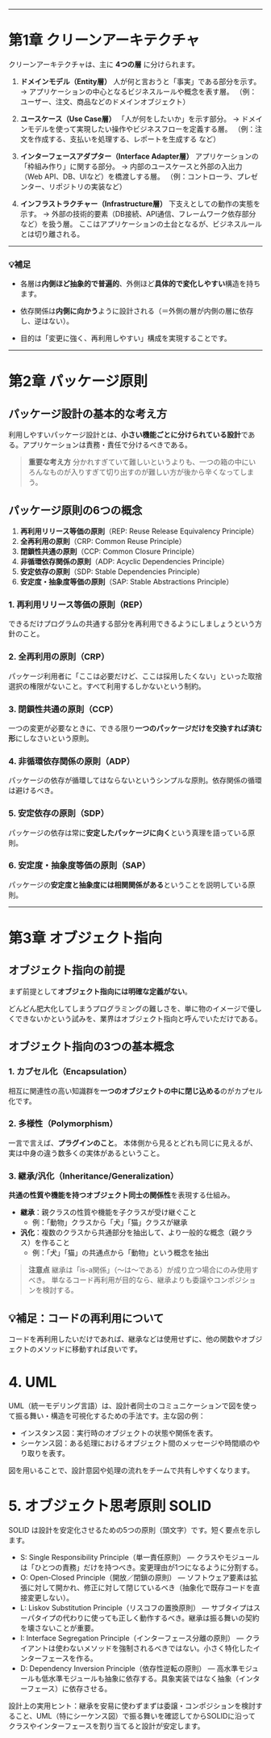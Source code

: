 
---

# 第1章 クリーンアーキテクチャ

クリーンアーキテクチャは、主に **4つの層** に分けられます。

1. **ドメインモデル（Entity層）**
    人が何と言おうと「事実」である部分を示す。
    → アプリケーションの中心となるビジネスルールや概念を表す層。
    （例：ユーザー、注文、商品などのドメインオブジェクト）

2. **ユースケース（Use Case層）**
    「人が何をしたいか」を示す部分。
    → ドメインモデルを使って実現したい操作やビジネスフローを定義する層。
    （例：注文を作成する、支払いを処理する、レポートを生成する など）

3. **インターフェースアダプター（Interface Adapter層）**
    アプリケーションの「枠組み作り」に関する部分。
    → 内部のユースケースと外部の入出力（Web API、DB、UIなど）を橋渡しする層。
    （例：コントローラ、プレゼンター、リポジトリの実装など）

4. **インフラストラクチャー（Infrastructure層）**
    下支えとしての動作の実態を示す。
    → 外部の技術的要素（DB接続、API通信、フレームワーク依存部分など）を扱う層。
    ここはアプリケーションの土台となるが、ビジネスルールとは切り離される。


---

### 💡補足

- 各層は**内側ほど抽象的で普遍的**、外側ほど**具体的で変化しやすい**構造を持ちます。

- 依存関係は**内側に向かう**ように設計される（＝外側の層が内側の層に依存し、逆はない）。

- 目的は「変更に強く、再利用しやすい」構成を実現することです。


---

# 第2章 パッケージ原則

## パッケージ設計の基本的な考え方

利用しやすいパッケージ設計とは、**小さい機能ごとに分けられている設計**である。アプリケーションは責務・責任で分けるべきである。

> **重要な考え方**
> 分かれすぎていて難しいというよりも、一つの箱の中にいろんなものが入りすぎて切り出すのが難しい方が後から辛くなってしまう。

## パッケージ原則の6つの概念

1. **再利用リリース等価の原則**（REP: Reuse Release Equivalency Principle）
2. **全再利用の原則**（CRP: Common Reuse Principle）
3. **閉鎖性共通の原則**（CCP: Common Closure Principle）
4. **非循環依存関係の原則**（ADP: Acyclic Dependencies Principle）
5. **安定依存の原則**（SDP: Stable Dependencies Principle）
6. **安定度・抽象度等価の原則**（SAP: Stable Abstractions Principle）

### 1. 再利用リリース等価の原則（REP）
できるだけプログラムの共通する部分を再利用できるようにしましょうという方針のこと。

### 2. 全再利用の原則（CRP）
パッケージ利用者に「ここは必要だけど、ここは採用したくない」といった取捨選択の権限がないこと。すべて利用するしかないという制約。

### 3. 閉鎖性共通の原則（CCP）
一つの変更が必要なときに、できる限り**一つのパッケージだけを交換すれば済む形**にしなさいという原則。

### 4. 非循環依存関係の原則（ADP）
パッケージの依存が循環してはならないというシンプルな原則。依存関係の循環は避けるべき。

### 5. 安定依存の原則（SDP）
パッケージの依存は常に**安定したパッケージに向く**という真理を語っている原則。

### 6. 安定度・抽象度等価の原則（SAP）
パッケージの**安定度と抽象度には相関関係がある**ということを説明している原則。

---

# 第3章 オブジェクト指向

## オブジェクト指向の前提

まず前提として**オブジェクト指向には明確な定義がない**。

どんどん肥大化してしまうプログラミングの難しさを、単に物のイメージで優しくできないかという試みを、業界はオブジェクト指向と呼んでいただけである。

## オブジェクト指向の3つの基本概念

### 1. カプセル化（Encapsulation）
相互に関連性の高い知識群を**一つのオブジェクトの中に閉じ込める**のがカプセル化です。

### 2. 多様性（Polymorphism）
一言で言えば、**プラグインのこと**。
本体側から見るとどれも同じに見えるが、実は中身の違う数多くの実体があるということ。

### 3. 継承/汎化（Inheritance/Generalization）
**共通の性質や機能を持つオブジェクト同士の関係性**を表現する仕組み。

- **継承**：親クラスの性質や機能を子クラスが受け継ぐこと
  - 例：「動物」クラスから「犬」「猫」クラスが継承
- **汎化**：複数のクラスから共通部分を抽出して、より一般的な概念（親クラス）を作ること
  - 例：「犬」「猫」の共通点から「動物」という概念を抽出

> **注意点**
> 継承は「is-a関係」（〜は〜である）が成り立つ場合にのみ使用すべき。
> 単なるコード再利用が目的なら、継承よりも委譲やコンポジションを検討する。

## 💡補足：コードの再利用について

コードを再利用したいだけであれば、継承などは使用せずに、他の関数やオブジェクトのメソッドに移動すれば良いです。

# 4. UML
UML（統一モデリング言語）は、設計者同士のコミュニケーションで図を使って振る舞い・構造を可視化するための手法です。主な図の例：

- インスタンス図：実行時のオブジェクトの状態や関係を表す。
- シーケンス図：ある処理におけるオブジェクト間のメッセージや時間順のやり取りを表す。

図を用いることで、設計意図や処理の流れをチームで共有しやすくなります。

# 5. オブジェクト思考原則 SOLID
SOLID は設計を安定化させるための5つの原則（頭文字）です。短く要点を示します。

- S: Single Responsibility Principle（単一責任原則） — クラスやモジュールは「ひとつの責務」だけを持つべき。変更理由が1つになるように分割する。
- O: Open-Closed Principle（開放／閉鎖の原則） — ソフトウェア要素は拡張に対して開かれ、修正に対して閉じているべき（抽象化で既存コードを直接変更しない）。
- L: Liskov Substitution Principle（リスコフの置換原則） — サブタイプはスーパタイプの代わりに使っても正しく動作するべき。継承は振る舞いの契約を壊さないことが重要。
- I: Interface Segregation Principle（インターフェース分離の原則） — クライアントは使わないメソッドを強制されるべきではない。小さく特化したインターフェースを作る。
- D: Dependency Inversion Principle（依存性逆転の原則） — 高水準モジュールも低水準モジュールも抽象に依存する。具象実装ではなく抽象（インターフェース）に依存させる。

設計上の実用ヒント：継承を安易に使わずまずは委譲・コンポジションを検討すること、UML（特にシーケンス図）で振る舞いを確認してからSOLIDに沿ってクラスやインターフェースを割り当てると設計が安定します。
